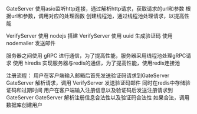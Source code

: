 
GateServer
使用asio监听http连接，通过解析http请求，获取请求的url和参数
根据url和参数，调用对应的处理函数
创建线程池，通过线程池处理请求，以提高性能


VerifyServer
使用 nodejs 搭建 VerifyServer
使用 uuid 生成验证码
使用 nodemailer 发送邮件


服务器之间使用 gRPC 进行通信，为了提高性能，服务器采用线程池处理gRPC请求
使用 hiredis 实现服务器与redis的通信，为了提高性能，使用redis连接池


注册流程：
用户在客户端输入邮箱后首先发送验证码请求到GateServer
GateServer 解析请求，调用 VerifyServer 发送验证码邮件
同时在redis中存储验证码和过期时间
用户在客户端输入注册信息以及验证码后发送注册请求到GateServer
GateServer 解析注册信息合法性以及验证码合法性
如果合法，调用数据库创建用户